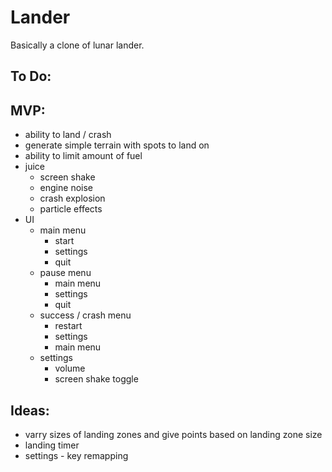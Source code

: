 # Lander
Basically a clone of lunar lander.

## To Do:


## MVP:
- ability to land / crash
- generate simple terrain with spots to land on
- ability to limit amount of fuel
- juice
	- screen shake
	- engine noise
	- crash explosion
	- particle effects
- UI
	- main menu
		- start
		- settings
		- quit
	- pause menu
		- main menu
		- settings
		- quit
	- success / crash menu
		- restart
		- settings
		- main menu
	- settings
		- volume
		- screen shake toggle

## Ideas:
- varry sizes of landing zones and give points based on landing zone size
- landing timer
- settings - key remapping

